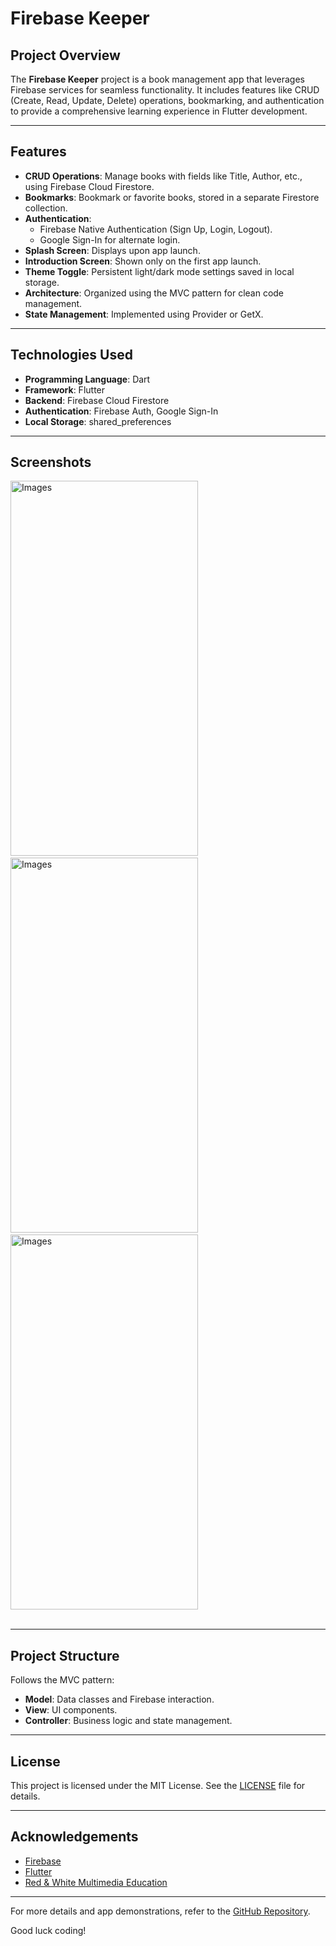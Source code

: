 # Firebase Keeper

## Project Overview
The **Firebase Keeper** project is a book management app that leverages Firebase services for seamless functionality. It includes features like CRUD (Create, Read, Update, Delete) operations, bookmarking, and authentication to provide a comprehensive learning experience in Flutter development.

---

## Features
- **CRUD Operations**: Manage books with fields like Title, Author, etc., using Firebase Cloud Firestore.
- **Bookmarks**: Bookmark or favorite books, stored in a separate Firestore collection.
- **Authentication**:
    - Firebase Native Authentication (Sign Up, Login, Logout).
    - Google Sign-In for alternate login.
- **Splash Screen**: Displays upon app launch.
- **Introduction Screen**: Shown only on the first app launch.
- **Theme Toggle**: Persistent light/dark mode settings saved in local storage.
- **Architecture**: Organized using the MVC pattern for clean code management.
- **State Management**: Implemented using Provider or GetX.

---

## Technologies Used
- **Programming Language**: Dart
- **Framework**: Flutter
- **Backend**: Firebase Cloud Firestore
- **Authentication**: Firebase Auth, Google Sign-In
- **Local Storage**: shared_preferences

---

## Screenshots
<img src="https://github.com/user-attachments/assets/854e2013-2b99-469e-a768-aa584d089230" alt="Images" width="300" height="600"> &nbsp;
<img src="https://github.com/user-attachments/assets/58bf70a5-1cbe-4ea2-b7de-40e51848354c" alt="Images" width="300" height="600"> &nbsp;
<img src="https://github.com/user-attachments/assets/7fc4f576-5ff9-4e26-95b5-2f55f2b50203" alt="Images" width="300" height="600"> <br> <br>

---

## Project Structure
Follows the MVC pattern:
- **Model**: Data classes and Firebase interaction.
- **View**: UI components.
- **Controller**: Business logic and state management.

---

## License
This project is licensed under the MIT License. See the [LICENSE](LICENSE) file for details.

---

## Acknowledgements
- [Firebase](https://firebase.google.com/)
- [Flutter](https://flutter.dev/)
- [Red & White Multimedia Education](https://www.rnwmultimedia.edu.in/)

---

For more details and app demonstrations, refer to the [GitHub Repository](#).

Good luck coding!

